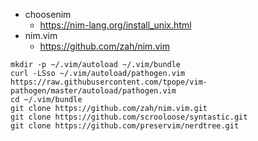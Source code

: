 * choosenim
  * https://nim-lang.org/install_unix.html
* nim.vim
  * https://github.com/zah/nim.vim

```
mkdir -p ~/.vim/autoload ~/.vim/bundle
curl -LSso ~/.vim/autoload/pathogen.vim https://raw.githubusercontent.com/tpope/vim-pathogen/master/autoload/pathogen.vim
cd ~/.vim/bundle
git clone https://github.com/zah/nim.vim.git
git clone https://github.com/scrooloose/syntastic.git
git clone https://github.com/preservim/nerdtree.git
```

